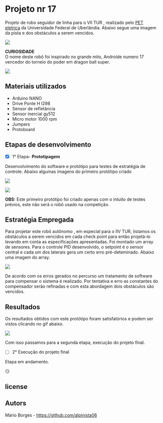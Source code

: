 # Projeto nr 17

Projeto de robo seguidor de linha para o VII TUR , realizado pelo [PET eletrica](https://peteletricaufu.wordpress.com/) da Universidade Federal de Uberlândia. Abaixo segue uma imagem da pista e dos obstáculos a serem vencidos.

![](img/pista7TUR.jpg)

**CURIOSIDADE**  
O nome deste robô foi inspirado no grande mito, Androide numero 17 vencedor do torneio do poder em dragon ball super.

![](img/nr_17.jpg)

## Materiais utilizados

- Arduino NANO
- Drive Ponte H l298
- Sensor de refletância
- Sensor inercial gy512
- Micro motor 1000 rpm
- Jumpers
- Protoboard

## Etapas de desenvolvimento

- [x] 1° Etapa- **Prototipagem**

Desenvolvimento do software e protótipo para testes de estratégia de controle.
Abaixo algumas imagens do primeiro protótipo criado

![](img/nr17_001.jpg)

![](img/nr17_002.jpg)

**OBS:** Este primeiro protótipo foi criado apenas com o intuito de testes prévios, este não será o robô usado na competição.

## Estratégia Empregada

Para projetar este robô autônomo , em especial para o IIV TUR, listamos os obstáculos a serem vencidos em cada check point para então projetá-lo levando em conta as especificações apresentadas.
Foi montado um array de sensores. Para o controle PID desenvolvido, o setpoint é o sensor central e cada um dos laterais gera um certo erro pré-deteminado. Abaixo uma imagem do array.

![](img/nr17_array_001.jpg)

De acordo com os erros gerados no percurso um tratamento de software para compensar o sistema é realizado. Por tentativa e erro as constantes do compensador serão refinadas e com esta abordagem dois obstáculos são vencidos.

## Resultados

Os resultados obtidos com este protótipo foram satisfatórios e podem ser vistos clicando no gif abaixo.

[![](img/roll_of_car.gif)](https://www.youtube.com/watch?v=-Gnld4QWwOU)

Com isso passamos para a segunda etapa, execução do projeto final.

- [ ] 2° Execução do projeto final

Etapa em andamento.

:smirk: 

## license


## Autors

Mário Borges - https://github.com/alpinista06
